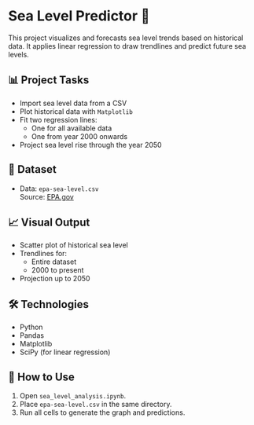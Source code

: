 # Sea Level Predictor 🌊

This project visualizes and forecasts sea level trends based on historical data. It applies linear regression to draw trendlines and predict future sea levels.

## 📊 Project Tasks

- Import sea level data from a CSV
- Plot historical data with `Matplotlib`
- Fit two regression lines:
  - One for all available data
  - One from year 2000 onwards
- Project sea level rise through the year 2050

## 📁 Dataset

- Data: `epa-sea-level.csv`  
  Source: [EPA.gov](https://www.epa.gov)

## 📈 Visual Output

- Scatter plot of historical sea level
- Trendlines for:
  - Entire dataset
  - 2000 to present
- Projection up to 2050

## 🛠️ Technologies

- Python
- Pandas
- Matplotlib
- SciPy (for linear regression)

## 🚀 How to Use

1. Open `sea_level_analysis.ipynb`.
2. Place `epa-sea-level.csv` in the same directory.
3. Run all cells to generate the graph and predictions.


